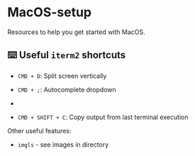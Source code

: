 # MacOS-setup
Resources to help you get started with MacOS. 



## ⌨️ Useful `iterm2` shortcuts

- `CMD + D`: Split screen vertically

- `CMD + ;`: Autocomplete dropdown
- 


- `CMD + SHIFT + C`: Copy output from last terminal execution


Other useful features:
- `imgls` - see images in directory
